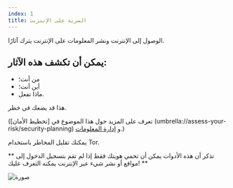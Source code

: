 ```yaml
---
index: 1
title: السرية على الإنترنت
---
```

الوصول إلى الإنترنت ونشر المعلومات على الإنترنت يترك آثارًا.

## يمكن أن تكشف هذه الآثار:

*   من أنت؛
*   أين أنت؛
*   ماذا تفعل.

هذا قد يضعك في خطر.

(تعرف على المزيد حول هذا الموضوع في [تخطيط الأمان] (umbrella://assess-your-risk/security-planning) و [إدارة المعلومات](umbrella://information/managing-information).)

يمكنك تقليل المخاطر باستخدام Tor.

** تذكر أن هذه الأدوات يمكن أن تحمي هويتك فقط إذا لم تقم بتسجيل الدخول إلى مواقع أو نشر شيء عبر الإنترنت يمكنه التعرف عليك! **

![صورة](interneta1.png)